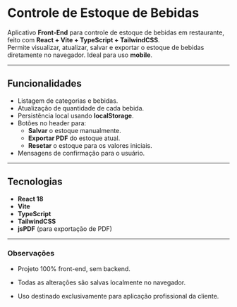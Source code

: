 # Controle de Estoque de Bebidas

Aplicativo **Front-End** para controle de estoque de bebidas em restaurante, feito com **React + Vite + TypeScript + TailwindCSS**.  
Permite visualizar, atualizar, salvar e exportar o estoque de bebidas diretamente no navegador. Ideal para uso **mobile**.

---

## Funcionalidades

- Listagem de categorias e bebidas.
- Atualização de quantidade de cada bebida.
- Persistência local usando **localStorage**.
- Botões no header para:
  - **Salvar** o estoque manualmente.
  - **Exportar PDF** do estoque atual.
  - **Resetar** o estoque para os valores iniciais.
- Mensagens de confirmação para o usuário.

---

## Tecnologias

- **React 18**
- **Vite**
- **TypeScript**
- **TailwindCSS**
- **jsPDF** (para exportação de PDF)

---


### Observações 
- Projeto 100% front-end, sem backend.

- Todas as alterações são salvas localmente no navegador.

- Uso destinado exclusivamente para aplicação profissional da cliente.